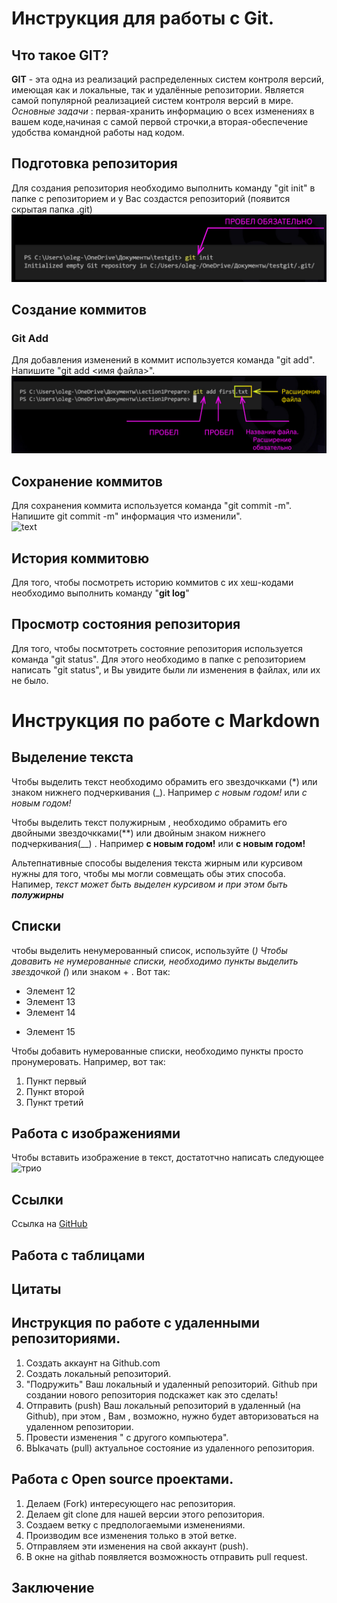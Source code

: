# Инструкция для работы с Git.

## Что такое GIT?

**GIT** - эта одна из реализаций распределенных систем контроля версий, имеющая как и локальные, так и удалённые репозитории. Является самой популярной реализацией систем контроля версий в мире.
 *Основные задачи* : первая-хранить информацию о всех изменениях в вашем коде,начиная с самой первой строчки,а вторая-обеспечение удобства командной работы над кодом.

## Подготовка репозитория

Для создания репозитория необходимо выполнить команду "git init" в папке с репозиторием и у Вас создастся репозиторий (появится скрытая папка .git)
![Alt text](image.png)

## Создание коммитов

### Git Add
Для добавления изменений в коммит используется команда "git add". Напишите "git add <имя файла>". 
![Alt text](image-1.png)

## Сохранение коммитов 
Для сохранения коммита используется команда "git commit -m". Напишите  git commit -m" информация что изменили".  
![text](commit.jpg)

## История коммитовю
Для того, чтобы посмотреть историю коммитов с их хеш-кодами необходимо выполнить команду "**git log**"

## Просмотр состояния репозитория
Для того, чтобы посмтотреть состояние репозитория используется команда "git status". Для этого необходимо в папке с репозиторием написать "git status", и Вы увидите были ли изменения в файлах, или их не было.


# Инструкция по работе с Markdown

## Выделение текста

Чтобы выделить текст необходимо обрамить его звездочкками (*) или знаком нижнего подчеркивания (_). Например *с новым годом!* или _с новым годом!_

Чтобы выделить текст полужирным , необходимо обрамить его двойными звездочкками(**) или двойным знаком нижнего подчеркивания(__) . Например **с новым годом!** или __с новым годом!__

Альтепнативные способы выделения текста жирным или курсивом нужны для того, чтобы мы могли совмещать обы этих способа. Напимер, _текст может быть выделен курсивом и при этом быть **полужирны**_

## Списки
чтобы выделить ненумерованный список, используйте (*)
Чтобы довавить не нумерованные списки, необходимо пункты выделить звездочкой (*) или знаком + . Вот так:
* Элемент 12
* Элемент 13
* Элемент 14 
+ Элемент 15

Чтобы добавить нумерованные списки, необходимо пункты просто пронумеровать. Например, вот так:
1. Пункт первый
2. Пункт второй
3. Пункт третий

## Работа с изображениями

Чтобы вставить изображение в текст, достатотчно написать следующее ![трио](трио.jpg)

## Ссылки

Ссылка на [GitHub](https://github.com/)

## Работа с таблицами

## Цитаты

## Инструкция по работе с удаленными репозиториями.

1. Создать аккаунт на Github.com
2. Создать локальный репозиторий.
3. "Подружить" Ваш локальный и удаленный репозиторий. Github при создании нового репозитория подскажет как это сделать!
4. Отправить (push) Ваш локальный репозиторий в удаленный (на Github), при этом , Вам , возможно, нужно будет авторизоваться на удаленном репозитории.
5. Провести изменения " с другого компьютера".
6. ВЫкачать (pull) актуальное состояние из удаленного репозитория.

## Работа с Open source проектами.
1. Делаем (Fork) интересующего нас репозитория.
2. Делаем git clone для нашей версии этого репозитория.
3. Создаем ветку с предпологаемыми изменениями.
4. Производим все изменения только в этой ветке.
5. Отправляем эти изменения на свой аккаунт (push).
6. В окне на githab появляется возможность отправить pull request.

## Заключение